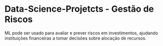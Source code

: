 # Data-Science-Projetcts - Gestão de Riscos

ML pode ser usado para avaliar e prever riscos em investimentos, ajudando instituições financeiras a tomar decisões sobre alocação de recursos.